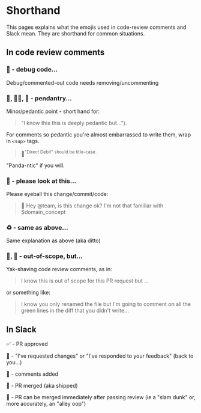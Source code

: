 # Shorthand

This pages explains what the emojis used in code-review comments and Slack mean.
They are shorthand for common situations.

## In code review comments

### 💬 - debug code... 
Debug/commented-out code needs removing/uncommenting

### 👻, 🕵🏾, 🐼 - pendantry...
Minor/pedantic point - short hand for:
> "I know this this is deeply pedantic but..."). 

For comments so pedantic you're almost embarrassed to write them, wrap in `<sup>` tags.

> 🐼<sup>"Direct Debit" should be title-case.</sup>

"Panda-ntic" if you will.

### 👀 - please look at this...
Please eyeball this change/commit/code:
> 👀 Hey @team, is this change ok? I'm not that familiar with $domain_concept

### ♻️  - same as above... 
Same explanation as above (aka ditto)

### 🐂, 🐃 - out-of-scope, but...
Yak-shaving code review comments, as in:

> I know this is out of scope for this PR request but ...

or something like:

> I know you only renamed the file but I'm going to comment on all the green lines in the diff that you didn't write...

## In Slack

✅ - PR approved

🏓 - "I've requested changes" or "I've responded to your feedback" (back to you...)

💬 - comments added

🚢 - PR merged (aka shipped)

🏀 - PR can be merged immediately after passing review (ie a "slam dunk" or, more accurately, an "alley oop")
